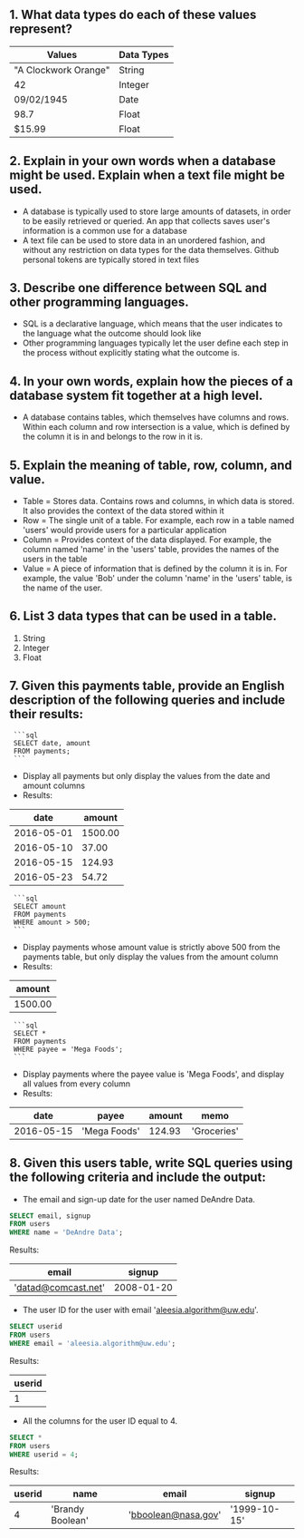 ## 1. What data types do each of these values represent?
| Values               | Data Types |
| -------------------- | ---------- |
| "A Clockwork Orange" | String     |
| 42                   | Integer    |
| 09/02/1945           | Date       |
| 98.7                 | Float      |
| $15.99               | Float      |

## 2. Explain in your own words when a database might be used. Explain when a text file might be used.
- A database is typically used to store large amounts of datasets, in order to be easily retrieved or queried. An app that collects saves user's information is a common use for a database
- A text file can be used to store data in an unordered fashion, and without any restriction on data types for the data themselves. Github personal tokens are typically stored in text files

## 3. Describe one difference between SQL and other programming languages.
- SQL is a declarative language, which means that the user indicates to the language what the outcome should look like
- Other programming languages typically let the user define each step in the process without explicitly stating what the outcome is.

## 4. In your own words, explain how the pieces of a database system fit together at a high level.
- A database contains tables, which themselves have columns and rows. Within each column and row intersection is a value, which is defined by the column it is in and belongs to the row in it is.

## 5. Explain the meaning of table, row, column, and value.
- Table = Stores data. Contains rows and columns, in which data is stored. It also provides the context of the data stored within it
- Row = The single unit of a table. For example, each row in a table named 'users' would provide users for a particular application
- Column = Provides context of the data displayed. For example, the column named 'name' in the 'users' table, provides the names of the users in the table
- Value = A piece of information that is defined by the column it is in. For example, the value 'Bob' under the column 'name' in the 'users' table, is the name of the user.

## 6. List 3 data types that can be used in a table.
1. String
2. Integer
3. Float

## 7. Given this payments table, provide an English description of the following queries and include their results:
     ```sql
     SELECT date, amount
     FROM payments;
     ```      
- Display all payments but only display the values from the date and amount columns
- Results:

| date       | amount  |
| ---------- | ------- |
| 2016-05-01 | 1500.00 |
| 2016-05-10 | 37.00   |
| 2016-05-15 | 124.93  |
| 2016-05-23 | 54.72   |
     ```sql
     SELECT amount
     FROM payments
     WHERE amount > 500;
     ```
- Display payments whose amount value is strictly above 500 from the payments table, but only display the values from the amount column
- Results:

| amount  |
| ------- |
| 1500.00 |
     ```sql
     SELECT *
     FROM payments
     WHERE payee = 'Mega Foods';
     ```
- Display payments where the payee value is 'Mega Foods', and display all values from every column
- Results:

| date       | payee        | amount | memo        |
| ---------- | ------------ | ------ | ----------- |
| 2016-05-15 | 'Mega Foods' | 124.93 | 'Groceries' |

## 8. Given this users table, write SQL queries using the following criteria and include the output:

- The email and sign-up date for the user named DeAndre Data.
```sql
SELECT email, signup
FROM users
WHERE name = 'DeAndre Data';
```
Results:

| email               | signup     |
| ------------------- | ---------- |
| 'datad@comcast.net' | 2008-01-20 |

- The user ID for the user with email 'aleesia.algorithm@uw.edu'.
```sql
SELECT userid
FROM users
WHERE email = 'aleesia.algorithm@uw.edu';
```
Results:

| userid |
| ------ |
| 1      |

- All the columns for the user ID equal to 4.
```sql
SELECT *
FROM users
WHERE userid = 4;
```
Results:

| userid | name             | email               | signup       |
| ------ | ---------------- | ------------------- | ------------ |
| 4      | 'Brandy Boolean' | 'bboolean@nasa.gov' | '1999-10-15' |
